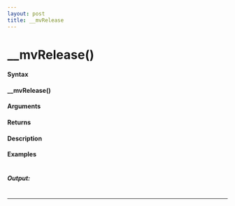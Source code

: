```yaml
---
layout: post
title: __mvRelease
---
```


# __mvRelease()


#### Syntax

#### __mvRelease()

#### Arguments

#### Returns

#### Description

#### Examples

```

```

##### Output:

```

```

---